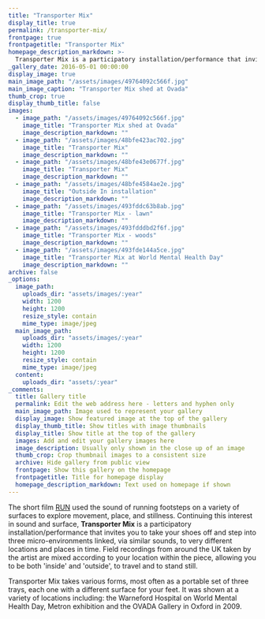 ```yaml
---
title: "Transporter Mix"
display_title: true
permalink: /transporter-mix/
frontpage: true
frontpagetitle: "Transporter Mix"
homepage_description_markdown: >-
  Transporter Mix is a participatory installation/performance that invites you to take your shoes off and step into three micro-environments linked, via similar sounds, to very different locations and places in time. 
_gallery_date: 2016-05-01 00:00:00
display_image: true
main_image_path: "/assets/images/49764092c566f.jpg"
main_image_caption: "Transporter Mix shed at Ovada"
thumb_crop: true
display_thumb_title: false
images:
  - image_path: "/assets/images/49764092c566f.jpg"
    image_title: "Transporter Mix shed at Ovada"
    image_description_markdown: ""
  - image_path: "/assets/images/48bfe423ac702.jpg"
    image_title: "Transporter Mix"
    image_description_markdown: ""
  - image_path: "/assets/images/48bfe43e0677f.jpg"
    image_title: "Transporter Mix"
    image_description_markdown: ""
  - image_path: "/assets/images/48bfe4584ae2e.jpg"
    image_title: "Outside In installation"
    image_description_markdown: ""
  - image_path: "/assets/images/493fddc63b8ab.jpg"
    image_title: "Transporter Mix - lawn"
    image_description_markdown: ""
  - image_path: "/assets/images/493fdddbd2f6f.jpg"
    image_title: "Transporter Mix - woods"
    image_description_markdown: ""
  - image_path: "/assets/images/493fde144a5ce.jpg"
    image_title: "Transporter Mix at World Mental Health Day"
    image_description_markdown: ""
archive: false
_options:
  image_path:
    uploads_dir: "assets/images/:year"
    width: 1200
    height: 1200
    resize_style: contain
    mime_type: image/jpeg
  main_image_path:
    uploads_dir: "assets/images/:year"
    width: 1200
    height: 1200
    resize_style: contain
    mime_type: image/jpeg
  content:
    uploads_dir: "assets/:year"
_comments:
  title: Gallery title
  permalink: Edit the web address here - letters and hyphen only
  main_image_path: Image used to represent your gallery
  display_image: Show featured image at the top of the gallery
  display_thumb_title: Show titles with image thumbnails
  display_title: Show title at the top of the gallery
  images: Add and edit your gallery images here
  image_description: Usually only shown in the close up of an image
  thumb_crop: Crop thumbnail images to a consistent size
  archive: Hide gallery from public view
  frontpage: Show this gallery on the homepage
  frontpagetitle: Title for homepage display
  homepage_description_markdown: Text used on homepage if shown
---
```

The short film <a href="/run/">RUN</a> used the sound of running footsteps on a variety of surfaces  to explore movement, place, and stillness. Continuing this interest in sound and surface, <strong>Transporter Mix</strong> is a participatory installation/performance that invites you to take your shoes off and step into three micro-environments linked, via similar sounds, to very different locations and places in time. Field recordings from around the UK taken by the artist are mixed according to your location within the piece, allowing you to be both 'inside' and 'outside', to travel and to stand still.

Transporter Mix takes various forms, most often as a portable set of three trays, each one with a different surface for your feet. It was shown at a variety of locations including: the Warneford Hospital on World Mental Health Day, Metron exhibition and the OVADA Gallery in Oxford in 2009.
